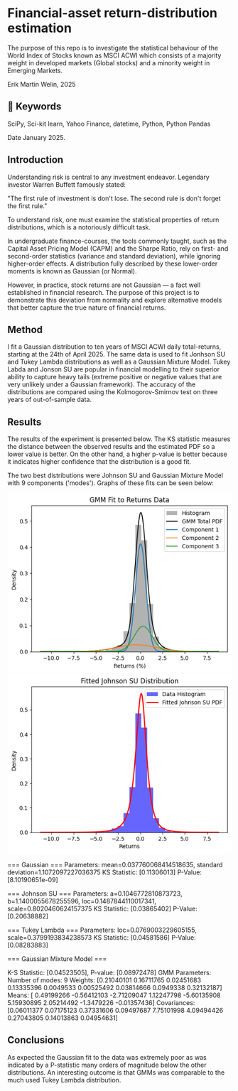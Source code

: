 # Financial-asset return-distribution estimation

The purpose of this repo is to investigate the statistical behaviour of the World Index of Stocks known as MSCI ACWI which
consists of a majority weight in developed markets (Global stocks) and a minority weight in Emerging Markets. 

Erik Martin Welin, 2025

## 🔑 Keywords 

SciPy, Sci-kit learn, Yahoo Finance, datetime, Python, Python Pandas

Date January 2025.

## Introduction

Understanding risk is central to any investment endeavor. Legendary investor Warren Buffett famously stated:

"The first rule of investment is don't lose. The second rule is don't forget the first rule."

To understand risk, one must examine the statistical properties of return distributions, which is a notoriously difficult task.

In undergraduate finance-courses, the tools commonly taught, such as the Capital Asset Pricing Model (CAPM) and the Sharpe Ratio, rely on first- and second-order statistics (variance and standard deviation), while ignoring higher-order effects. A distribution fully described by these lower-order moments is known as Gaussian (or Normal).

However, in practice, stock returns are not Gaussian — a fact well established in financial research.
The purpose of this project is to demonstrate this deviation from normality and explore alternative models that better capture the true nature of financial returns.

## Method

I fit a Gaussian distribution to ten years of MSCI ACWI daily total-returns, starting at the 24th of April 2025. The same data is used to fit Jonhson SU and Tukey Lambda distributions as well as a Gaussian Mixture Model. Tukey Labda and Jonson SU are popular in financial modelling to their superior ability to capture heavy tails (extreme positive or negative values that are very unlikely under a Gaussian framework). The accuracy of the distributions are compared using the Kolmogorov-Smirnov test on three years of out-of-sample data.


## Results 

The results of the experiment is presented below. The KS statistic measures the distance between the observed results and the estimated PDF so a lower value is better.
On the other hand, a higher p-value is better because it indicates higher confidence that the distribution is a good fit.

The two best distributions were Johnson SU and Gaussian Mixture Model with 9 components ('modes'). Graphs of these fits can be seen below:

![Fitted GMM distribution](images/GMM.png)
![Fitted Johnson SU distribution](images/johnsonsu.png)

=== Gaussian ===
Parameters: mean=0.037760068414518635, standard deviation=1.1072097227036375
KS Statistic: [0.11306013]
P-Value: [8.10190651e-09]

=== Johnson SU ===
Parameters: a=0.1046772810873723, b=1.1400055678255596, loc=0.1487844110017341, scale=0.8020460624157375
KS Statistic: [0.03865402]
P-Value: [0.20638882]

=== Tukey Lambda ===
Parameters: loc=0.0769003229605155, scale=0.3799193834238573
KS Statistic: [0.04581586]
P-Value: [0.08283883]

=== Gaussian Mixture Model ===

K-S Statistic: [0.04523505], P-value: [0.08972478]
GMM Parameters: Number of modes: 9
Weights: [0.21040101 0.16711765 0.02451683 0.13335396 0.0049533  0.00525492
 0.03814666 0.0949338  0.32132187]
Means: [ 0.49199266 -0.56412103 -2.71209047  1.12247798 -5.60135908  5.15930895
  2.05214492 -1.3479226  -0.01357436]
Covariances: [0.06011377 0.07175123 0.37331606 0.09497687 7.75101998 4.09494426
 0.27043805 0.14013863 0.04954631]




## Conclusions

As expected the Gaussian fit to the data was extremely poor as was indicated by a P-statistic many orders of magnitude below the other distributions. 
An interesting outcome is that GMMs was comparable to the much used Tukey Lambda distribution.


